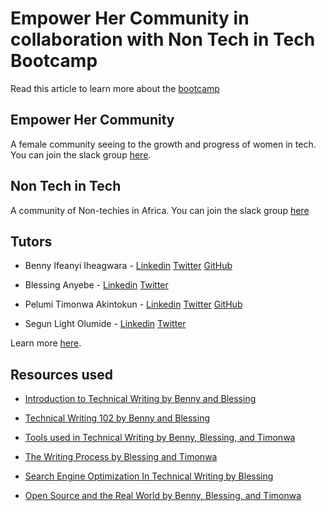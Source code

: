 
# Empower Her Community in collaboration with Non Tech in Tech Bootcamp

Read this article to learn more about the [bootcamp](https://nontechintech.substack.com/p/nontechnicalbootcamp?r=k766r&s=w&utm_campaign=post&utm_medium=web&utm_source=direct)

## Empower Her Community

A female community seeing to the growth and progress of women in tech. You can join the slack group [here](https://linktr.ee/EmpowerHerCommunity).

## Non Tech in Tech

A community of Non-techies in Africa. You can join the slack group [here](https://join.slack.com/t/nontechintech/shared_invite/zt-1elj2fo4m-mi0HWRhkC5R8jjkxw73ikg)

## Tutors 

- Benny Ifeanyi Iheagwara - [Linkedin](https://www.linkedin.com/in/ifeanyi-iheagwara/) [Twitter](https://twitter.com/Bennykillua) [GitHub](https://github.com/Bennykillua)

- Blessing Anyebe - [Linkedin](https://www.linkedin.com/in/anyebe-blessing-ene-kwennb/) [Twitter](https://twitter.com/KwennB)

- Pelumi Timonwa Akintokun - [Linkedin](https://www.linkedin.com/in/pelumi-akintokun/) [Twitter](https://twitter.com/timonwa_) [GitHub](https://github.com/timonwa)

- Segun Light Olumide - [Linkedin](https://www.linkedin.com/in/wonexo/) [Twitter](https://twitter.com/wonexo)

Learn more [here](https://twitter.com/empowerhercom/status/1554066239047274498?s=20&t=FpcUvRbr0vroejf1fneanw).

## Resources used

- [Introduction to Technical Writing by Benny and Blessing](https://docs.google.com/presentation/d/1iQjS8ng7s8cNnbX_-pmcaVX_fiJrZTLdcDvdKSySq9s/edit?usp=sharing)

- [Technical Writing 102 by Benny and Blessing](https://docs.google.com/presentation/d/15qSEnL9TNgbgrNFrSIeE987ZwcRMG1auNwX5NyRLcFU/edit?usp=sharing)

- [Tools used in Technical Writing by Benny, Blessing, and Timonwa](https://docs.google.com/presentation/d/1mtu9CryVeydr9y_YmL9PUAM5Sv_ZPO6pwDlPAiqsk7Q/edit?usp=sharing)

- [The Writing Process by Blessing and Timonwa](https://docs.google.com/presentation/d/1p4ftBJtoDG02H4yRaxEBNWnuGllChiqm64qmpeIHYiA/edit?usp=sharing)

- [Search Engine Optimization In Technical Writing by Blessing](https://docs.google.com/presentation/d/1xLdw45nrxWwARveF7e2cNq7HWQKX_2fYNNU23Lr7LF4/edit?usp=sharing)

- [Open Source and the Real World by Benny, Blessing, and Timonwa](https://docs.google.com/presentation/d/19QLEWGtSAdsvFsHLWOdIlLx6hnI-M6ZcS8XcczEQhcE/edit?usp=sharing)

